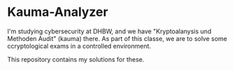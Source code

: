 # Kauma-Analyzer

I'm studying cybersecurity at DHBW, and we have "Kryptoalanysis und Methoden
Audit" (kauma) there. As part of this classe, we are to solve some
ccryptological exams in a controlled environment.

This repository contains my solutions for these.
